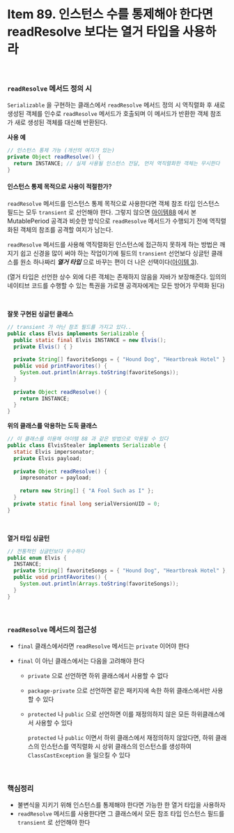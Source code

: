# Item 89. 인스턴스 수를 통제해야 한다면 readResolve 보다는 열거 타입을 사용하라

<br>

### `readResolve` 메서드 정의 시

`Serializable` 을 구현하는 클래스에서 `readResolve` 메서드 정의 시 역직렬화 후 새로 생성된 객체를 인수로 `readResolve` 메서드가 호출되며 이 메서드가 반환한 객체 참조가 새로 생성된 객체를 대신해 반환된다.

**사용 예**

```java
// 인스턴스 통제 가능 (개선의 여지가 있는)
private Object readResolve() {
  return INSTANCE; // 실제 사용될 인스턴스 전달, 먼저 역직렬화한 객체는 무시한다
}
```

#### 인스턴스 통제 목적으로 사용이 적절한가?

`readResolve` 메서드를 인스턴스 통제 목적으로 사용한다면 객체 참조 타입 인스턴스 필드는 모두 `transient` 로 선언해야 한다. 그렇지 않으면 [아이템88](Item88.md) 에서 본 MutablePeriod 공격과 비슷한 방식으로 `readResolve` 메서드가 수행되기 전에 역직렬화된 객체의 참조를 공격할 여지가 남는다.

`readResolve` 메서드를 사용해 역직렬화된 인스턴스에 접근하지 못하게 하는 방법은 깨지기 쉽고 신경을 많이 써야 하는 작업이기에 필드의 `transient` 선언보다 싱글턴 클래스를 원소 하나짜리 ***열거 타입*** 으로 바꾸는 편이 더 나은 선택이다([아이템 3](Item03.md)).

(열거 타입은 선언한 상수 외에 다른 객체는 존재하지 않음을 자바가 보장해준다. 임의의 네이티브 코드를 수행할 수 있는 특권을 가로챈 공격자에게는 모든 방어가 무력화 된다)

<br>

**잘못 구현된 싱글턴 클래스**

```java
// transient 가 아닌 참조 필드를 가지고 있다..
public class Elvis implements Serializable {
  public static final Elvis INSTANCE = new Elvis();
  private Elvis() { }
  
  private String[] favoriteSongs = { "Hound Dog", "Heartbreak Hotel" }
  public void printFavorites() {
    System.out.println(Arrays.toString(favoriteSongs));
  }
  
  private Object readResolve() {
    return INSTANCE;
  }
}
```

**위의 클래스를 악용하는 도둑 클래스**

```java
// 이 클래스를 이용해 아이템 88 과 같은 방법으로 악용될 수 있다
public class ElvisStealer implements Serializable {
  static Elvis impersonator;
  private Elvis payload;
  
  private Object readResolve() {
    impresonator = payload;
    
    return new String[] { "A Fool Such as I" };
  }
  private static final long serialVersionUID = 0;
}
```

<br>

**열거 타입 싱글턴**

```java
// 전통적인 싱글턴보다 우수하다
public enum Elvis {
  INSTANCE;
  private String[] favoriteSongs = { "Hound Dog", "Heartbreak Hotel" };
  public void printFAvorites() {
    System.out.println(Arrays.toString(favoriteSongs));
  }
}
```

<br>

### `readResolve` 메서드의 접근성

- `final` 클래스에서라면 `readResolve` 메서드는 `private` 이어야 한다

- `final` 이 아닌 클래스에서는 다음을 고려해야 한다

  - `private` 으로 선언하면 하위 클래스에서 사용할 수 없다

  - `package-private` 으로 선언하면 같은 패키지에 속한 하위 클래스에서만 사용할 수 있다

  - `protected` 나 `public` 으로 선언하면 이를 재정의하지 않은 모든 하위클래스에서 사용할 수 있다

     `protected` 나 `public` 이면서 하위 클래스에서 재정의하지 않았다면, 하위 클래스의 인스턴스를 역직렬화 시 상위 클래스의 인스턴스를 생성하여 `ClassCastException` 을 일으킬 수 있다

<br>

### 핵심정리

- 불변식을 지키기 위해 인스턴스를 통제해야 한다면 가능한 한 열거 타입을 사용하자
- `readResolve` 메서드를 사용한다면 그 클래스에서 모든 참조 타입 인스턴스 필드를 `transient` 로 선언해야 한다